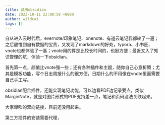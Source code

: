 ```yaml
---
title: 试用obsidian
date: 2023-10-11 22:08:59 +0800
author: wildcat
tags: []
---
```


自从进入云时代后，evernote/印象笔记、onenote、有道云笔记我都轮了一遍；之后醒悟到自有数据的宝贵，又发现了markdown的好处，typora、小书匠、vnote也都体验了一番；vnote用的算是比较长时间的，也挺方便；最近又入了知识管理的坑，体验一下obsidian。

首先第一点，颜值比vnote强一些；还有各种插件和主题，随你自己心意折腾；尤其是模板功能，写个日志周报什么的很方便，日期什么的不用像在vnote里面需要自己手工写。

obsidian配合插件，还能实现笔记功能，可以边看PDF边记录要点，类似MarginNote，就是对图片形式的PDF支持差一点，笔记和页码没法关联起来。

大家爆吹的双向链接，目前还没用起来。

第三方插件的安装需要代理，
